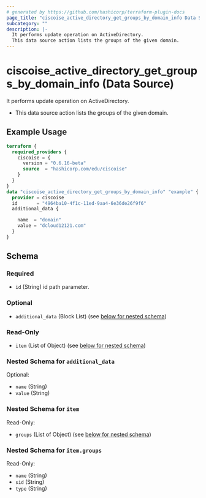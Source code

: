 ```yaml
---
# generated by https://github.com/hashicorp/terraform-plugin-docs
page_title: "ciscoise_active_directory_get_groups_by_domain_info Data Source - terraform-provider-ciscoise"
subcategory: ""
description: |-
  It performs update operation on ActiveDirectory.
  This data source action lists the groups of the given domain.
---
```


# ciscoise_active_directory_get_groups_by_domain_info (Data Source)

It performs update operation on ActiveDirectory.

- This data source action lists the groups of the given domain.

## Example Usage

```terraform
terraform {
  required_providers {
    ciscoise = {
      version = "0.6.16-beta"
      source  = "hashicorp.com/edu/ciscoise"
    }
  }
}
data "ciscoise_active_directory_get_groups_by_domain_info" "example" {
  provider = ciscoise
  id       = "4964ba10-4f1c-11ed-9aa4-6e36de26f9f6"
  additional_data {

    name  = "domain"
    value = "dcloud12121.com"
  }
}
```

<!-- schema generated by tfplugindocs -->
## Schema

### Required

- `id` (String) id path parameter.

### Optional

- `additional_data` (Block List) (see [below for nested schema](#nestedblock--additional_data))

### Read-Only

- `item` (List of Object) (see [below for nested schema](#nestedatt--item))

<a id="nestedblock--additional_data"></a>
### Nested Schema for `additional_data`

Optional:

- `name` (String)
- `value` (String)


<a id="nestedatt--item"></a>
### Nested Schema for `item`

Read-Only:

- `groups` (List of Object) (see [below for nested schema](#nestedobjatt--item--groups))

<a id="nestedobjatt--item--groups"></a>
### Nested Schema for `item.groups`

Read-Only:

- `name` (String)
- `sid` (String)
- `type` (String)


